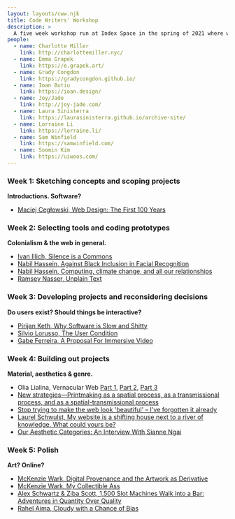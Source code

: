 ```yaml
---
layout: layouts/cww.njk
title: Code Writers' Workshop
description: > 
  A five week workshop run at Index Space in the spring of 2021 where we sincerely asked the question, "How should we make things on the internet?"
people:
  - name: Charlotte Miller
    link: http://charlottemiller.nyc/
  - name: Emma Grapek
    link: https://e.grapek.art/
  - name: Grady Congdon
    link: https://gradycongdon.github.io/
  - name: Ioan Butiu
    link: https://ioan.design/
  - name: Joy/Jade
    link: http://joy-jade.com/
  - name: Laura Sinisterra
    link: https://laurasinisterra.github.io/archive-site/
  - name: Lorraine Li
    link: https://lorraine.li/
  - name: Sam Winfield
    link: https://samwinfield.com/
  - name: Soomin Kim
    link: https://uiwoos.com/
---
```


### Week 1: Sketching concepts and scoping projects
**Introductions. Software?**
- [Maciej Cegłowski, Web Design: The First 100 Years](https://idlewords.com/talks/web_design_first_100_years.htm)

### Week 2: Selecting tools and coding prototypes
**Colonialism & the web in general.**
- [Ivan Illich, Silence is a Commons](/library/ivan-illich-silence-is-a-commons.pdf)
- [Nabil Hassein, Against Black Inclusion in Facial Recognition](https://nabilhassein.github.io/blog/against-black-inclusion-in-facial-recognition/)
- [Nabil Hassein, Computing, climate change, and all our relationships](https://nabilhassein.github.io/blog/computing-climate-change-and-all-our-relationships/)
- [Ramsey Nasser, Unplain Text](https://increment.com/programming-languages/unplain-text-primer-on-non-latin/) 

### Week 3: Developing projects and reconsidering decisions
**Do users exist? Should things be interactive?**
- [Pirijan Keth, Why Software is Slow and Shitty](https://pketh.org/why-software-is-slow-and-shitty.html)
- [Silvio Lorusso, The User Condition](https://theusercondition.computer/)
- [Gabe Ferreira, A Proposal For Immersive Video](http://video.gabeferreira.com/)

### Week 4: Building out projects
**Material, aesthetics & genre.**
- Olia Lialina, Vernacular Web&nbsp;[Part 1](http://art.teleportacia.org/observation/vernacular/),&nbsp;[Part 2](http://contemporary-home-computing.org/vernacular-web-2/),&nbsp;[Part 3](http://contemporary-home-computing.org/prof-dr-style/)
- [New strategies—Printmaking as a spatial process, as a transmissional process, and as a spatial-transmissional process](/library/päivikki-kallio-new-strategies.pdf)
- [Stop trying to make the web look 'beautiful' – I've forgotten it already](https://www.theguardian.com/news/oliver-burkeman-s-blog/2014/feb/04/facebook-paper-aesthetic-web-beautiful)
- [Laurel Schwulst, My website is a shifting house next to a river of knowledge. What could yours be?](https://thecreativeindependent.com/essays/laurel-schwulst-my-website-is-a-shifting-house-next-to-a-river-of-knowledge-what-could-yours-be/)
- [Our Aesthetic Categories: An Interview With Sianne Ngai](https://www.cabinetmagazine.org/issues/43/jasper_ngai.php)

### Week 5: Polish
**Art? Online?**
- [McKenzie Wark, Digital Provenance and the Artwork as Derivative](https://www.e-flux.com/journal/77/77374/digital-provenance-and-the-artwork-as-derivative/)
- [McKenzie Wark, My Collectible Ass](https://www.e-flux.com/journal/85/156418/my-collectible-ass/)
- [Alex Schwartz & Ziba Scott, 1,500 Slot Machines Walk into a Bar: Adventures in Quantity Over Quality](https://www.youtube.com/watch?v=E8Lhqri8tZk)
- [‍Rahel Aima, Cloudy with a Chance of Bias](https://www.shiftspace.pub/cloudy-with-a-change-of-bias-rahel-aima)